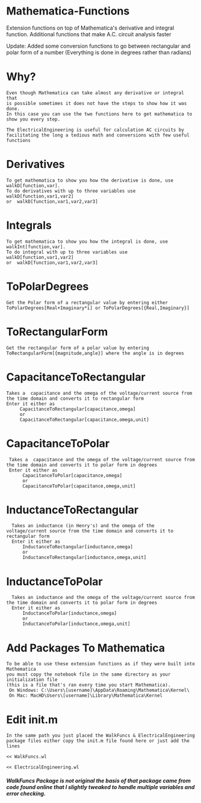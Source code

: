 # Mathematica-Functions
Extension functions on top of Mathematica's derivative and integral function.
Additional functions that make A.C. circuit analysis faster

Update: Added some conversion functions to go between rectangular and polar form of a number (Everything is done in degrees rather than radians)

# Why?
    Even though Mathematica can take almost any derivative or integral that
    is possible sometimes it does not have the steps to show how it was done.
    In this case you can use the two functions here to get mathematica to show you every step.

    The ElectricalEngineering is useful for calculation AC circuits by facilitating the long a tedious math and conversions with few useful functions

# Derivatives
    To get mathematica to show you how the derivative is done, use walkD[function,var].
    To do derivatives with up to three variables use walkD[function,var1,var2]
    or  walkD[function,var1,var2,var3]

# Integrals
    To get mathematica to show you how the integral is done, use walkInt[function,var].
    To do integral with up to three variables use walkD[function,var1,var2]
    or  walkD[function,var1,var2,var3]

# ToPolarDegrees
    Get the Polar form of a rectangular value by entering either ToPolarDegrees[Real+Imaginary*i] or ToPolarDegrees[{Real,Imaginary}]

# ToRectangularForm
    Get the rectangular form of a polar value by entering
    ToRectangularForm[{magnitude,angle}] where the angle is in degrees

# CapacitanceToRectangular
    Takes a  capacitance and the omega of the voltage/current source from the time domain and converts it to rectangular form
    Enter it either as
         CapacitanceToRectangular[capacitance,omega]
         or
         CapacitanceToRectangular[capacitance,omega,unit]

# CapacitanceToPolar
     Takes a  capacitance and the omega of the voltage/current source from the time domain and converts it to polar form in degrees
     Enter it either as
          CapacitanceToPolar[capacitance,omega]
          or
          CapacitanceToPolar[capacitance,omega,unit]

# InductanceToRectangular
      Takes an inductance (in Henry's) and the omega of the voltage/current source from the time domain and converts it to rectangular form
      Enter it either as
          InductanceToRectangular[inductance,omega]
          or
          InductanceToRectangular[inductance,omega,unit]

# InductanceToPolar
      Takes an inductance and the omega of the voltage/current source from the time domain and converts it to polar form in degrees
      Enter it either as
          InductanceToPolar[inductance,omega]
          or  
          InductanceToPolar[inductance,omega,unit]

# Add Packages To Mathematica
    To be able to use these extension functions as if they were built into Mathematica
    you must copy the notebook file in the same directory as your initialization file
    (this is a file that's ran every time you start Mathematica).
     On Windows: C:\Users\[username]\AppData\Roaming\Mathematica\Kernel\
     On Mac: MacHD\Users\[username]\Library\Mathematica\Kernel

# Edit init.m
    In the same path you just placed the WalkFuncs & ElectricalEngineering package files either copy the init.m file found here or just add the lines  
```<< WalkFuncs.wl ```

```<< ElectricalEngineering.wl ```

##### WalkFuncs Package is not original the basis of that package came from code found online that I slightly tweaked to handle multiple variables and error checking.
